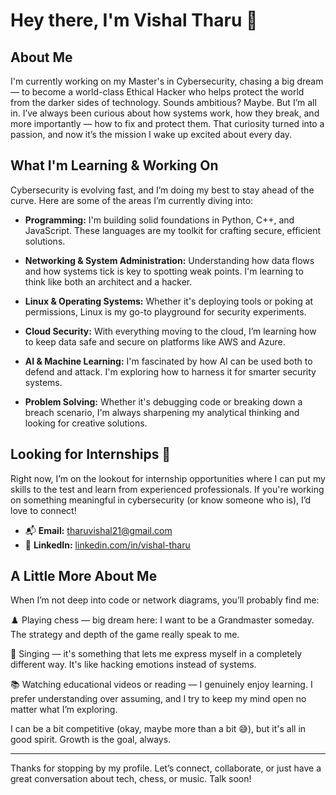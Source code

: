 # Hey there, I'm Vishal Tharu 👋

## About Me

I'm currently working on my Master's in Cybersecurity, chasing a big dream — to become a world-class Ethical Hacker who helps protect the world from the darker sides of technology. Sounds ambitious? Maybe. But I’m all in. I’ve always been curious about how systems work, how they break, and more importantly — how to fix and protect them. That curiosity turned into a passion, and now it’s the mission I wake up excited about every day.

## What I'm Learning & Working On

Cybersecurity is evolving fast, and I’m doing my best to stay ahead of the curve. Here are some of the areas I’m currently diving into:

- **Programming:** I'm building solid foundations in Python, C++, and JavaScript. These languages are my toolkit for crafting secure, efficient solutions.

- **Networking & System Administration:** Understanding how data flows and how systems tick is key to spotting weak points. I'm learning to think like both an architect and a hacker.

- **Linux & Operating Systems:** Whether it's deploying tools or poking at permissions, Linux is my go-to playground for security experiments.

- **Cloud Security:** With everything moving to the cloud, I’m learning how to keep data safe and secure on platforms like AWS and Azure.

- **AI & Machine Learning:** I'm fascinated by how AI can be used both to defend and attack. I'm exploring how to harness it for smarter security systems.

- **Problem Solving:** Whether it's debugging code or breaking down a breach scenario, I'm always sharpening my analytical thinking and looking for creative solutions.

## Looking for Internships 🚀

Right now, I’m on the lookout for internship opportunities where I can put my skills to the test and learn from experienced professionals. If you're working on something meaningful in cybersecurity (or know someone who is), I’d love to connect!

- 📬 **Email:** tharuvishal21@gmail.com  
- 💼 **LinkedIn:** [linkedin.com/in/vishal-tharu](https://www.linkedin.com/in/vishal-tharu)

## A Little More About Me

When I’m not deep into code or network diagrams, you’ll probably find me:

♟️ Playing chess — big dream here: I want to be a Grandmaster someday. The strategy and depth of the game really speak to me.

🎤 Singing — it's something that lets me express myself in a completely different way. It's like hacking emotions instead of systems.

📚 Watching educational videos or reading — I genuinely enjoy learning. I prefer understanding over assuming, and I try to keep my mind open no matter what I’m exploring.

I can be a bit competitive (okay, maybe more than a bit 😅), but it's all in good spirit. Growth is the goal, always.

---

Thanks for stopping by my profile. Let’s connect, collaborate, or just have a great conversation about tech, chess, or music. Talk soon!
